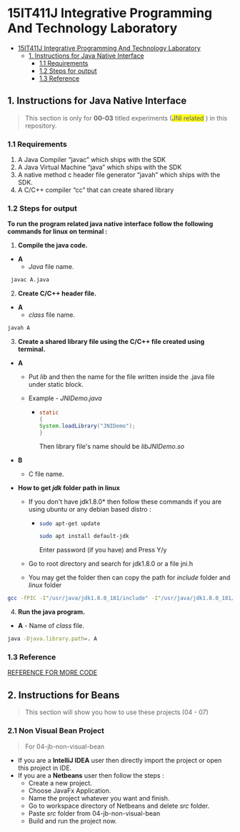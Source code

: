 # 15IT411J Integrative Programming And Technology Laboratory

- [15IT411J Integrative Programming And Technology Laboratory](#15it411j-integrative-programming-and-technology-laboratory)
    - [1. Instructions for Java Native Interface](#1-instructions-for-java-native-interface)
        - [1.1 Requirements](#11-requirements)
        - [1.2 Steps for output](#12-steps-for-output)
        - [1.3 Reference](#13-reference)

## 1. Instructions for Java Native Interface

> This section is only for **00-03** titled experiments (<span style="background-color: #FFff21">JNI related</span>
) in this repository.

### 1.1 Requirements

1. A Java Compiler “javac” which ships with the SDK
2. A Java Virtual Machine “java” which ships with the SDK
3. A native method c header file generator “javah” which ships with the SDK.
4. A C/C++ compiler “cc” that can create shared library

### 1.2 Steps for output

**To run the program related java native interface follow the following commands for linux on terminal :**

1. **Compile the java code.**
  - **A**
    - *Java* file name.

```bash
 javac A.java
```

2. **Create C/C++ header file.**
  - **A** 
    - *class* file name.

```bash
javah A
```

3. **Create a shared library file using the C/C++ file created using terminal.**

  - **A** 

    - Put *lib* and then the name for the file written inside the .java file under static block. 

    - Example - *JNIDemo.java*

      - ```java
        static
        {
        System.loadLibrary("JNIDemo");
        }
        ```

        Then library file's name should be *libJNIDemo.so*

  - **B**

    - C file name.

  - **How to get *jdk* folder path in linux**  

    - If you don't have jdk1.8.0* then follow these commands if you are using ubuntu or any debian based distro : 

      - ```bash
        sudo apt-get update
        ```

        ```bash
        sudo apt install default-jdk
        ```

        Enter password (if you have) and Press Y/y

    - Go to root directory and search for jdk1.8.0 or a file jni.h

    - You may get the folder then can copy the path for *include* folder and *linux* folder

```bash
gcc -fPIC -I"/usr/java/jdk1.8.0_181/include" -I"/usr/java/jdk1.8.0_181/include/linux" --shared -o A.so B.c
```

4. **Run the java program.**
  -	**A**
        -	Name of *class* file.

```bash
java -Djava.library.path=. A
```

### 1.3 Reference

[REFERENCE FOR MORE CODE](https://www3.ntu.edu.sg/home/ehchua/programming/java/JavaNativeInterface.html)

## 2. Instructions for Beans

> This section will show you how to use these projects (04 - 07)

### 2.1 Non Visual Bean Project 

> For 04-jb-non-visual-bean

- If you are a **IntelliJ IDEA** user then directly import the project or open this project in IDE.
- If you are a **Netbeans** user then follow the steps :
  - Create a new project.
  - Choose JavaFx Application.
  - Name the project whatever you want and finish.
  - Go to workspace directory of Netbeans and delete *src* folder.
  - Paste *src* folder from 04-jb-non-visual-bean
  - Build and run the project now. 